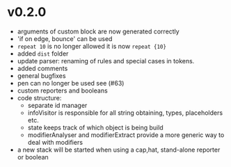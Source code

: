 # v0.2.0
- arguments of custom block are now generated correctly
- 'if on edge, bounce' can be used 
- `repeat 10` is no longer allowed it is now `repeat {10}`
- added `dist` folder
- update parser: renaming of rules and special cases in tokens.
- added comments
- general bugfixes
- pen can no longer be used see (#63)
- custom reporters and booleans
- code structure:
    - separate id manager
    - infoVisitor is responsible for all string obtaining, types, placeholders etc.
    - state keeps track of which object is being build
    - modifierAnalyser and modifierExtract provide a more generic way to deal with modifiers
- a new stack will be started when using a cap,hat, stand-alone reporter or boolean    
